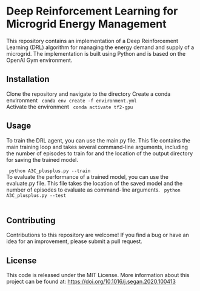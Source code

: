 # Deep Reinforcement Learning for Microgrid Energy Management
This repository contains an implementation of a Deep Reinforcement Learning (DRL) algorithm for managing the energy demand and supply of a microgrid. The implementation is built using Python and is based on the OpenAI Gym environment.

## Installation
Clone the repository and navigate to the directory
Create a conda environment
<code> conda env create -f environment.yml </code> <br>
Activate the environment
<code> conda activate tf2-gpu </code>
## Usage
To train the DRL agent, you can use the main.py file. This file contains the main training loop and takes several command-line arguments, including the number of episodes to train for and the location of the output directory for saving the trained model.<br>

<code> python A3C_plusplus.py --train </code> <br>
To evaluate the performance of a trained model, you can use the evaluate.py file. This file takes the location of the saved model and the number of episodes to evaluate as command-line arguments.
<code> python A3C_plusplus.py --test </code> <br>

## Contributing
Contributions to this repository are welcome! If you find a bug or have an idea for an improvement, please submit a pull request.<br>

## License
This code is released under the MIT License. More information about this project can be found at: https://doi.org/10.1016/j.segan.2020.100413
